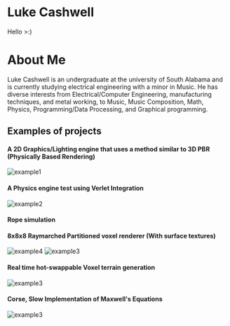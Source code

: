 # Luke Cashwell

Hello >:)

# About Me
Luke Cashwell is an undergraduate at the university of South Alabama and is currently studying electrical engineering with a minor in Music. He has diverse interests from Electrical/Computer Engineering, manufacturing techniques, and metal working, to Music, Music Composition, Math, Physics, Programming/Data Processing, and Graphical programming. 

## Examples of projects
#### A 2D Graphics/Lighting engine that uses a method similar to 3D PBR (Physically Based Rendering)
![example1](https://cdn.discordapp.com/attachments/450004477538467853/1147244853663645726/Screenshot_2023-07-12_184115.png)

#### A Physics engine test using Verlet Integration
![example2](https://cdn.discordapp.com/attachments/450004477538467853/1147244853416165386/Screenshot_2023-04-17_234049.png)

#### Rope simulation 

#### 8x8x8 Raymarched Partitioned voxel renderer (With surface textures)
![example4](https://cdn.discordapp.com/attachments/450004477538467853/1147248736192450630/Screenshot_2023-03-16_191246.png)
![example3](https://cdn.discordapp.com/attachments/450004477538467853/1147244853944651858/Screenshot_2023-06-26_181401.png)
#### Real time hot-swappable Voxel terrain generation
![example3](https://cdn.discordapp.com/attachments/450004477538467853/1147245239178887289/image.png)

#### Corse, Slow Implementation of Maxwell's Equations
![example3](https://cdn.discordapp.com/attachments/180799444743094292/1046911333301493780/image.png)
